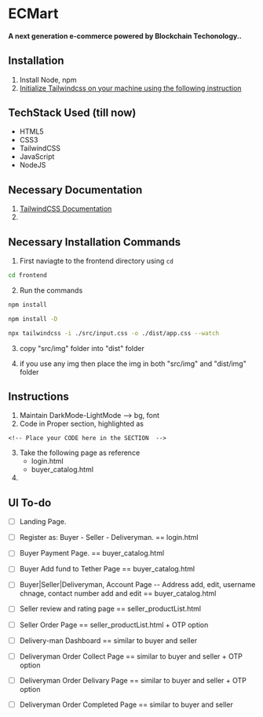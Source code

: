 # ECMart
#### A next generation e-commerce powered by Blockchain Techonology.. 

## Installation
1. Install Node, npm
2. [Initialize Tailwindcss on your machine using the following instruction](https://tailwindcss.com/docs/installation)

## TechStack Used (till now)
- HTML5
- CSS3
- TailwindCSS
- JavaScript
- NodeJS


## Necessary Documentation

1. [TailwindCSS Documentation](https://tailwindcss.com/docs/installation)
2. 

## Necessary Installation Commands

1. First naviagte to the frontend directory using `cd`

```bash
cd frontend
```

2. Run the commands 
```bash
npm install
```
```bash
npm install -D
```
```bash
npx tailwindcss -i ./src/input.css -o ./dist/app.css --watch
```
3. copy "src/img" folder into "dist" folder

4. if you use any img then place the img in both "src/img" and "dist/img" folder 

## Instructions

1. Maintain DarkMode-LightMode --> bg, font
2. Code in Proper section, highlighted as

```Comment
<!-- Place your CODE here in the SECTION  -->
```
3. Take the following page as reference
      - login.html
      - buyer_catalog.html
4. 

## UI To-do 

- [ ] Landing Page. 
- [ ] Register as: Buyer - Seller - Deliveryman.  == login.html
- [ ] Buyer Payment Page. == buyer_catalog.html
- [ ] Buyer Add fund to Tether Page == buyer_catalog.html 
- [ ] Buyer|Seller|Deliveryman, Account Page -- Address add, edit, username chnage, contact number add and edit == buyer_catalog.html 
- [ ] Seller review and rating page == seller_productList.html
- [ ] Seller Order Page == seller_productList.html + OTP option 
- [ ] Delivery-man Dashboard == similar to buyer and seller 
- [ ] Deliveryman Order Collect Page == similar to buyer and seller  + OTP option 
- [ ] Deliveryman Order Delivary Page == similar to buyer and seller + OTP option 
- [ ] Deliveryman Order Completed Page == similar to buyer and seller 


